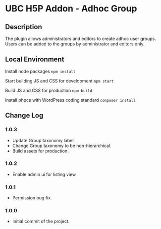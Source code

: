 # UBC H5P Addon - Adhoc Group

## Description
The plugin allows administrators and editors to create adhoc user groups. Users can be added to the groups by administrator and editors only.

## Local Environment
Install node packages
`npm install`

Start building JS and CSS for development
`npm start`

Build JS and CSS for production
`npm build`

Install phpcs with WordPress coding standard
`composer install`

## Change Log

### 1.0.3
- Update Group taxonomy label
- Change Group taxonomy to be non-hierarchical.
- Build assets for production.

### 1.0.2
- Enable admin ui for listing view

### 1.0.1
- Permission bug fix.

### 1.0.0
- Initial commit of the project.